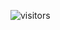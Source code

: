  ![visitors](https://visitor-badge.laobi.icu/badge?page_id=daynoti/daynoti)
 
<!---
Daydream-noti/Daydream-noti is a ✨ special ✨ repository because its `README.md` (this file) appears on your GitHub profile.
You can click the Preview link to take a look at your changes.
--->
